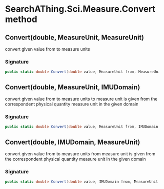 # SearchAThing.Sci.Measure.Convert method
## Convert(double, MeasureUnit, MeasureUnit)
convert given value from to measure units

### Signature
```csharp
public static double Convert(double value, MeasureUnit from, MeasureUnit to)
```
## Convert(double, MeasureUnit, IMUDomain)
convert given value from to measure units
            to measure unit is given from the correspondent physical quantity measure unit in the given domain

### Signature
```csharp
public static double Convert(double value, MeasureUnit from, IMUDomain to)
```
## Convert(double, IMUDomain, MeasureUnit)
convert given value from to measure units
            from measure unit is given from the correspondent physical quantity measure unit in the given domain

### Signature
```csharp
public static double Convert(double value, IMUDomain from, MeasureUnit to)
```
